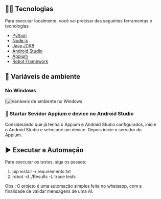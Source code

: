 ## 👨‍💻 Tecnologias

Para executar localmente, você vai precisar das seguintes ferramentas e tecnologias:

- [Python](https://www.python.org/downloads/)
- [Node.js](https://nodejs.org/en/)
- [Java JDK8](http://www.oracle.com/technetwork/pt/java/javase/downloads/jdk8-downloads-2133151.html)
- [Android Studio](https://developer.android.com/studio/index.html?hl=pt-br)
- [Appium](http://appium.io/downloads.html)
- [Robot Framework](https://robotframework.org/)


## 🔖 Variáveis de ambiente

### No Windows

[![Variáveis de ambiente no Windows](https://youtu.be/ZsOq4xoTid0)

### 🤖 Startar Sevidor Appium e device no Android Studio

Considerando que já tenha o Appium e Android Studio configurados, inicie o Android Studio e selecione um device. Depois inicie o servidor do Appium.


## ▶️ Executar a Automação

Para executar os testes, siga os passos:

1. pip install -r requirements.txt
2. robot -d ./Results -L trace tests


Obs.: O projeto é uma automação simples feita no whatsapp, com a finalidade de validar mensagens de uma AI.